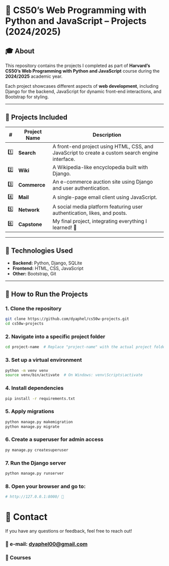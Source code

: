 # 📌 CS50’s Web Programming with Python and JavaScript – Projects (2024/2025)

## 🎓 About  
This repository contains the projects I completed as part of **Harvard’s CS50’s Web Programming with Python and JavaScript** course during the **2024/2025** academic year.  

Each project showcases different aspects of **web development**, including Django for the backend, JavaScript for dynamic front-end interactions, and Bootstrap for styling.

---

## 📁 Projects Included  
| # | Project Name | Description |  
|---|-------------|-------------|  
| 1️⃣ | **Search** | A front-end project using HTML, CSS, and JavaScript to create a custom search engine interface. |  
| 2️⃣ | **Wiki** | A Wikipedia-like encyclopedia built with Django. |  
| 3️⃣ | **Commerce** | An e-commerce auction site using Django and user authentication. |  
| 4️⃣ | **Mail** | A single-page email client using JavaScript. |  
| 5️⃣ | **Network** | A social media platform featuring user authentication, likes, and posts. |  
| 6️⃣ | **Capstone** | My final project, integrating everything I learned! 🎯 |  

---

## 🚀 Technologies Used  
- **Backend:** Python, Django, SQLite  
- **Frontend:** HTML, CSS, JavaScript  
- **Other:** Bootstrap, Git  

---

## 📜 How to Run the Projects  

### 1. Clone the repository 
``` bash
git clone https://github.com/dyaphel/cs50w-projects.git  
cd cs50w-projects  
```
### 2. Navigate into a specific project folder
```bash
cd project-name  # Replace "project-name" with the actual project folder  
```
### 3. Set up a virtual environment
```bash 
python -m venv venv  
source venv/bin/activate  # On Windows: venv\Scripts\activate  
```
### 4. Install dependencies
```bash
pip install -r requirements.txt  
```
### 5. Apply migrations
```bash
python manage.py makemigration  
python manage.py migrate  
```
### 6. Create a superuser for admin access
```bash 
py manage.py createsuperuser
```
### 7. Run the Django server
```bash
python manage.py runserver  
```
### 8. Open your browser and go to:
```bash
# http://127.0.0.1:8000/ 🚀
```
# 📩 Contact  
If you have any questions or feedback, feel free to reach out!
### 📩 e-mail: dyaphel00@gmail.com  

### 📖 Courses



